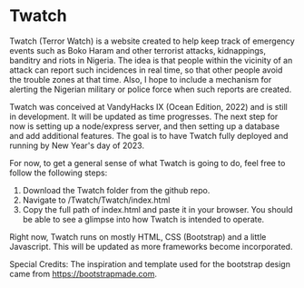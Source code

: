 # Twatch

Twatch (Terror Watch) is a website created to help keep track of emergency events such as Boko Haram and other terrorist attacks, kidnappings, banditry and riots in Nigeria. The idea is that people within the vicinity of an attack can report such incidences in real time, so that other people avoid the trouble zones at that time. Also, I hope to include a mechanism for alerting the Nigerian military or police force when such reports are created.

Twatch was conceived at VandyHacks IX (Ocean Edition, 2022) and is still in development. It will be updated as time progresses. The next step for now is setting up a node/express server, and then setting up a database and add additional features. The goal is to have Twatch fully deployed and running by New Year's day of 2023.

For now, to get a general sense of what Twatch is going to do, feel free to follow the following steps:

1. Download the Twatch folder from the github repo.
2. Navigate to /Twatch/Twatch/index.html
3. Copy the full path of index.html and paste it in your browser. You should be able to see a glimpse into how Twatch is intended to operate.


Right now, Twatch runs on mostly HTML, CSS (Bootstrap) and a little Javascript. This will be updated as more frameworks become incorporated.





Special Credits: The inspiration and template used for the bootstrap design came from https://bootstrapmade.com.
